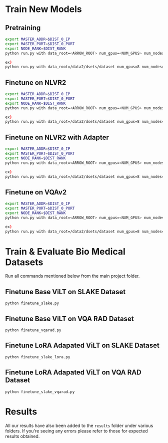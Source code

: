 # Train New Models

## Pretraining
```bash
export MASTER_ADDR=$DIST_0_IP
export MASTER_PORT=$DIST_0_PORT
export NODE_RANK=$DIST_RANK
python run.py with data_root=<ARROW_ROOT> num_gpus=<NUM_GPUS> num_nodes=<NUM_NODES> task_mlm_itm whole_word_masking=True step200k per_gpu_batchsize=<BS_FITS_YOUR_GPU>

ex)
python run.py with data_root=/data2/dsets/dataset num_gpus=8 num_nodes=1 task_mlm_itm whole_word_masking=True step200k per_gpu_batchsize=64
```

## Finetune on NLVR2
```bash
export MASTER_ADDR=$DIST_0_IP
export MASTER_PORT=$DIST_0_PORT
export NODE_RANK=$DIST_RANK
python run.py with data_root=<ARROW_ROOT> num_gpus=<NUM_GPUS> num_nodes=<NUM_NODES> task_finetune_nlvr2_randaug per_gpu_batchsize=<BS_FITS_YOUR_GPU> load_path="<YOUR_WEIGHT_ROOT>/vilt_200k_mlm_itm.ckpt"

ex)
python run.py with data_root=/data2/dsets/dataset num_gpus=8 num_nodes=1 task_finetune_nlvr2_randaug per_gpu_batchsize=32 load_path="weights/vilt_200k_mlm_itm.ckpt"
```

## Finetune on NLVR2 with Adapter
```bash
export MASTER_ADDR=$DIST_0_IP
export MASTER_PORT=$DIST_0_PORT
export NODE_RANK=$DIST_RANK
python run.py with data_root=<ARROW_ROOT> num_gpus=<NUM_GPUS> num_nodes=<NUM_NODES> adapter=True reduction=<REDUCTION> task_finetune_nlvr2_randaug per_gpu_batchsize=<BS_FITS_YOUR_GPU> load_path="<YOUR_WEIGHT_ROOT>/vilt_200k_mlm_itm.ckpt"

ex)
python run.py with data_root=/data2/dsets/dataset num_gpus=8 num_nodes=1 adapter=True reduction=2 task_finetune_nlvr2_randaug per_gpu_batchsize=32 load_path="weights/vilt_200k_mlm_itm.ckpt"
```

## Finetune on VQAv2
```bash
export MASTER_ADDR=$DIST_0_IP
export MASTER_PORT=$DIST_0_PORT
export NODE_RANK=$DIST_RANK
python run.py with data_root=<ARROW_ROOT> num_gpus=<NUM_GPUS> num_nodes=<NUM_NODES> task_finetune_vqa_trainval_randaug per_gpu_batchsize=<BS_FITS_YOUR_GPU> load_path="<YOUR_WEIGHT_ROOT>/vilt_200k_mlm_itm.ckpt"

ex)
python run.py with data_root=/data2/dsets/dataset num_gpus=8 num_nodes=1 task_finetune_vqa_randaug per_gpu_batchsize=64 load_path="weights/vilt_200k_mlm_itm.ckpt"
```

# Train & Evaluate Bio Medical Datasets
Run all commands mentioned below from the main project folder. 

## Finetune Base ViLT on SLAKE Dataset
```python finetune_slake.py```

## Finetune Base ViLT on VQA RAD Dataset
```python finetune_vqarad.py```

## Finetune LoRA Adapated ViLT on SLAKE Dataset
```python finetune_slake_lora.py```

## Finetune LoRA Adapated ViLT on VQA RAD Dataset
```python finetune_slake_vqarad.py```

# Results
All our results have also been added to the ```results``` folder under various folders. If you're seeing any errors please refer to those for expected results obtained.